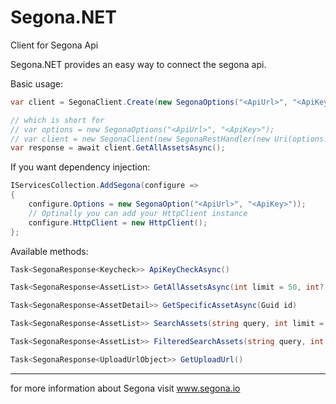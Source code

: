 # Segona.NET
Client for Segona Api


Segona.NET provides an easy way to connect the segona api.


Basic usage:
```C#
var client = SegonaClient.Create(new SegonaOptions("<ApiUrl>", "<ApiKey>"));

// which is short for
// var options = new SegonaOptions("<ApiUrl>", "<ApiKey>");
// var client = new SegonaClient(new SegonaRestHandler(new Uri(options.ApiUrl)), options.ApiKey)';
var response = await client.GetAllAssetsAsync();
```

If you want dependency injection:
```C#
IServicesCollection.AddSegona(configure => 
{
    configure.Options = new SegonaOption("<ApiUrl>", "<ApiKey>"));
    // Optinally you can add your HttpClient instance
    configure.HttpClient = new HttpClient();
};
```

Available methods:
```C#
Task<SegonaResponse<Keycheck>> ApiKeyCheckAsync()

Task<SegonaResponse<AssetList>> GetAllAssetsAsync(int limit = 50, int? startFromId = null)

Task<SegonaResponse<AssetDetail>> GetSpecificAssetAsync(Guid id)

Task<SegonaResponse<AssetList>> SearchAssets(string query, int limit = 50)

Task<SegonaResponse<AssetList>> FilteredSearchAssets(string query, int limit = 50, string extraQuery = null, string color = null)

Task<SegonaResponse<UploadUrlObject>> GetUploadUrl()
```
------------------------------------------------
for more information about Segona visit www.segona.io
